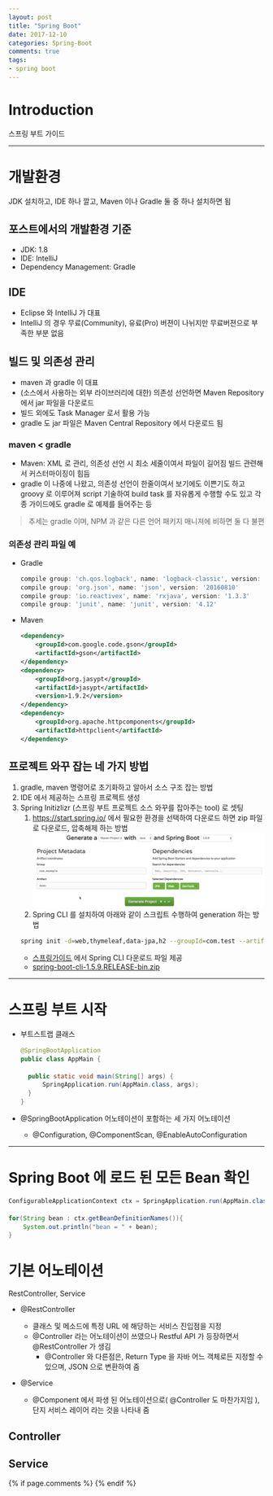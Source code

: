 ```yaml
---
layout: post
title: "Spring Boot"
date: 2017-12-10
categories: Spring-Boot
comments: true
tags:
- spring boot
---
```


# Introduction
스프링 부트 가이드

<!-- more -->

---

# 개발환경
JDK 설치하고, IDE 하나 깔고, Maven 이나 Gradle 둘 중 하나 설치하면 됨

## 포스트에서의 개발환경 기준 
  - JDK: 1.8
  - IDE: IntelliJ
  - Dependency Management: Gradle

## IDE
- Eclipse 와 IntelliJ 가 대표
- IntelliJ 의 경우 무료(Community), 유료(Pro) 버젼이 나뉘지만 무료버젼으로 부족한 부분 없음

## 빌드 및 의존성 관리
- maven 과 gradle 이 대표
- (소스에서 사용하는 외부 라이브러리에 대한) 의존성 선언하면 Maven Repository 에서 jar 파일을 다운로드
- 빌드 외에도 Task Manager 로서 활용 가능
- gradle 도 jar 파일은 Maven Central Repository 에서 다운로드 됨

### maven < gradle
  - Maven: XML 로 관리, 의존성 선언 시 최소 세줄이여서 파일이 길어짐
           빌드 관련해서 커스터마이징이 힘듬
  - gradle 이 나중에 나왔고,
    의존성 선언이 한줄이여서 보기에도 이쁜기도 하고
    groovy 로 이루어져 script 기술하여 build task 를 자유롭게 수행할 수도 있고
    각종 가이드에도 gradle 로 예제를 들어주는 등
  > 추세는 gradle 이며, NPM 과 같은 다른 언어 패키지 매니져에 비하면 둘 다 불편

### 의존성 관리 파일 예
  - Gradle
    ```groovy
    compile group: 'ch.qos.logback', name: 'logback-classic', version: '1.1.8'
    compile group: 'org.json', name: 'json', version: '20160810'
    compile group: 'io.reactivex', name: 'rxjava', version: '1.3.3'
    compile group: 'junit', name: 'junit', version: '4.12'
    ```

  - Maven

    ```xml
    <dependency>
        <groupId>com.google.code.gson</groupId>
        <artifactId>gson</artifactId>
    </dependency>
    <dependency>
        <groupId>org.jasypt</groupId>
        <artifactId>jasypt</artifactId>
        <version>1.9.2</version>
    </dependency>
    <dependency>
        <groupId>org.apache.httpcomponents</groupId>
        <artifactId>httpclient</artifactId>
    </dependency>
    ```

## 프로젝트 와꾸 잡는 네 가지 방법
1. gradle, maven 명령어로 초기화하고 알아서 소스 구조 잡는 방법
1. IDE 에서 제공하는 스프링 프로젝트 생성
1. Spring Initizlizr (스프링 부트 프로젝트 소스 와꾸를 잡아주는 tool) 로 셋팅
   1. https://start.spring.io/ 에서 필요한 환경을 선택하여 다운로드 하면 zip 파일로 다운로드, 압축해제 하는 방법
      ![](/assets/images/blog/spring/springInitializr.jpg)
   1. Spring CLI 를 설치하여 아래와 같이 스크립트 수행하여 generation 하는 방법
   ```bash
   spring init -d=web,thymeleaf,data-jpa,h2 --groupId=com.test --artifactId=st-spring --name="AppMain" --package-name=com.test --description="Spring Boot Study" --build gradle st-spring
   ```
   - [스프링가이드](https://docs.spring.io/spring-boot/docs/current/reference/html/getting-started-installing-spring-boot.html) 에서 Spring CLI 다운로드 파일 제공
   - [spring-boot-cli-1.5.9.RELEASE-bin.zip](https://repo.spring.io/release/org/springframework/boot/spring-boot-cli/1.5.9.RELEASE/spring-boot-cli-1.5.9.RELEASE-bin.zip)

---

# 스프링 부트 시작
- 부트스트랩 클래스
  ```java
  @SpringBootApplication
  public class AppMain {

  	public static void main(String[] args) {
  		SpringApplication.run(AppMain.class, args);
  	}
  }
  ```

- @SpringBootApplication 어노테이션이 포함하는 세 가지 어노테이션
  - @Configuration, @ComponentScan, @EnableAutoConfiguration

---

# Spring Boot 에 로드 된 모든 Bean 확인
  ```java
  ConfigurableApplicationContext ctx = SpringApplication.run(AppMain.class, args);

  for(String bean : ctx.getBeanDefinitionNames()){
      System.out.println("bean = " + bean);
  }
  ```

# 기본 어노테이션
RestController, Service
- @RestController
  - 클래스 및 메소드에 특정 URL 에 해당하는 서비스 진입점을 지정
  - @Controller 라는 어노테이션이 쓰였으나 Restful API 가 등장하면서 @RestController 가 생김
    - @Controller 와 다른점은, Return Type 을 자바 어느 객체로든 지정할 수 있으며, JSON 으로 변환하여 줌

- @Service
  - @Component 에서 파생 된 어노테이션으로( @Controller 도 마찬가지임 ), 단지 서비스 레이어 라는 것을 나타내 줌 

## Controller

## Service


{% if page.comments %}
{% endif %}
